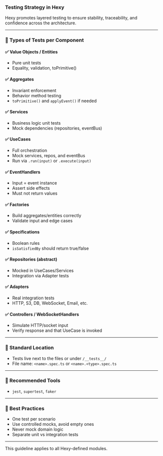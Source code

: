### Testing Strategy in Hexy

Hexy promotes layered testing to ensure stability, traceability, and confidence across the architecture.

---

### 🧪 Types of Tests per Component

#### ✅ Value Objects / Entities
- Pure unit tests
- Equality, validation, toPrimitive()

#### ✅ Aggregates
- Invariant enforcement
- Behavior method testing
- `toPrimitive()` and `applyEvent()` if needed

#### ✅ Services
- Business logic unit tests
- Mock dependencies (repositories, eventBus)

#### ✅ UseCases
- Full orchestration
- Mock services, repos, and eventBus
- Run via `.run(input)` or `.execute(input)`

#### ✅ EventHandlers
- Input = event instance
- Assert side effects
- Must not return values

#### ✅ Factories
- Build aggregates/entities correctly
- Validate input and edge cases

#### ✅ Specifications
- Boolean rules
- `isSatisfiedBy` should return true/false

#### ✅ Repositories (abstract)
- Mocked in UseCases/Services
- Integration via Adapter tests

#### ✅ Adapters
- Real integration tests
- HTTP, S3, DB, WebSocket, Email, etc.

#### ✅ Controllers / WebSocketHandlers
- Simulate HTTP/socket input
- Verify response and that UseCase is invoked

---

### 📁 Standard Location

- Tests live next to the files or under `/__tests__/`
- File name: `<name>.spec.ts` or `<name>.<type>.spec.ts`

---

### 🧩 Recommended Tools

- `jest`, `supertest`, `faker`

---

### 📌 Best Practices

- One test per scenario
- Use controlled mocks, avoid empty ones
- Never mock domain logic
- Separate unit vs integration tests

---

This guideline applies to all Hexy-defined modules.
